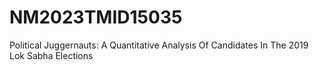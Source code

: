 # NM2023TMID15035
Political Juggernauts: A Quantitative Analysis Of Candidates In The 2019 Lok Sabha Elections
